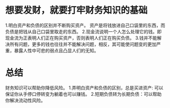 # 想要发财，就要打牢财务知识的基础
1.明白资产和负债的区别并不断购买资产。
  资产是将钱放进自己口袋里的东西，而负债是把钱从自己口袋里取走的东西。
2.现金流说明一个人怎么处理它的钱。即现金流为正表明人们正在购买资产，否则表明人们正在购买负债。
3.钱并不能解决所有问题，更多的钱也往往并不能解决问题，相反，其可能使问题变的更加严重，暴露人性中可悲的弱点且凸显人们的无知。

# 总结
财务知识可以帮助你降低风险。
1.弄明白资产和负债的区别，总是买进资产: 可以保证你从手停口停转变为躺着也可以赚钱。
2.短期负债转为长期负债：可以帮助你解决流动性风险。
